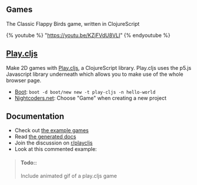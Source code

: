 ## Games

The Classic Flappy Birds game, written in ClojureScript

{% youtube %}
"https://youtu.be/KZjFVdU8VLI"
{% endyoutube %}


## [Play.cljs](https://github.com/oakes/play-cljs)

Make 2D games with [Play.cljs](https://github.com/oakes/play-cljs), a ClojureScript library. Play.cljs uses the p5.js Javascript library underneath which allows you to make use of the whole browser page.

* [Boot](http://boot-clj.com/): `boot -d boot/new new -t play-cljs -n hello-world`
* [Nightcoders.net](http://nightcoders.net/): Choose "Game" when creating a new project

## Documentation

* Check out [the example games](https://github.com/oakes/play-cljs-examples)
* Read [the generated docs](https://oakes.github.io/play-cljs/)
* Join the discussion on [r/playcljs](https://www.reddit.com/r/playcljs/)
* Look at this commented example:


> #### Todo::
> Include animated gif of a play.cljs game
